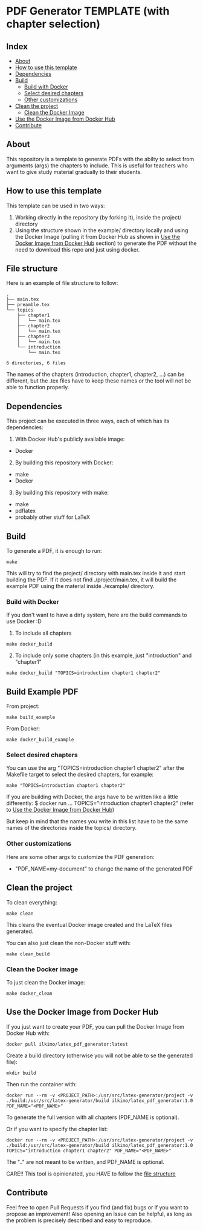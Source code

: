 # PDF Generator TEMPLATE (with chapter selection)
## Index
- [About](#about)
- [How to use this template](#how-to-use-this-template)
- [Dependencies](#dependencies)
- [Build](#build)
  - [Build with Docker](#build-with-docker)
  - [Select desired chapters](#select-desired-chapters)
  - [Other customizations](#other-customizations)
- [Clean the project](#clean-the-project)
    - [Clean the Docker Image](#clean-the-docker-stuff)
- [Use the Docker Image from Docker Hub](#use-the-docker-image-from-docker-hub)
- [Contribute](#contribute)

## About
This repository is a template to generate PDFs with the abilty to select 
from arguments (args) the chapters to include. This is useful for teachers 
who want to give study material gradually to their students.

## How to use this template
This template can be used in two ways:
1) Working directly in the repository (by forking it), inside the project/ directory
2) Using the structure shown in the example/ directory locally and using the Docker
Image (pulling it from Docker Hub as shown in 
[Use the Docker Image from Docker Hub](#use-the-docker-image-from-docker-hub) 
section) to generate the PDF without the need to download this repo and just using
docker.

## File structure
Here is an example of file structure to follow:
```
.
├── main.tex
├── preamble.tex
└── topics
    ├── chapter1
    │   └── main.tex
    ├── chapter2
    │   └── main.tex
    ├── chapter3
    │   └── main.tex
    └── introduction
        └── main.tex

6 directories, 6 files

```
The names of the chapters (introduction, chapter1, chapter2, ...) can be different, 
but the .tex files have to keep these names or the tool will not be able to 
function properly.

## Dependencies
This project can be executed in three ways, each of which has its dependencies:
1) With Docker Hub's publicly available image:
- Docker
2) By building this repository with Docker:
- make
- Docker
3) By building this repository with make:
- make
- pdflatex
- probably other stuff for LaTeX

## Build
To generate a PDF, it is enough to run:
```/bin/bash
make
```
This will try to find the project/ directory with main.tex inside it and 
start building the PDF. If it does not find ./project/main.tex, it will 
build the example PDF using the material inside ./example/ directory.

### Build with Docker
If you don't want to have a dirty system, here are the
build commands to use Docker :D
1) To include all chapters
```/bin/bash
make docker_build
```
2) To include only some chapters (in this example, just "introduction" 
and "chapter1"
```/bin/bash
make docker_build "TOPICS=introduction chapter1 chapter2"
```

## Build Example PDF
From project:
```/bin/bash
make build_example
```
From Docker:
```/bin/bash
make docker_build_example
```

### Select desired chapters
You can use the arg "TOPICS=introduction chapter1 chapter2" after the Makefile target to select
the desired chapters, for example:
```/bin/bash
make "TOPICS=introduction chapter1 chapter2"
```

If you are building with Docker, the args have to be written like a little differently: 
$ docker run ... TOPICS="introduction chapter1 chapter2" 
(refer to [Use the Docker Image from Docker Hub](#use-the-docker-image-from-docker-hub))


But keep in mind that the names you write in this list have to be the same names
of the directories inside the topics/ directory.

### Other customizations
Here are some other args to customize the PDF generation:
- "PDF_NAME=my-document" to change the name of the generated PDF


## Clean the project
To clean everything:
```/bin/bash
make clean
```
This cleans the eventual Docker image created and the LaTeX files generated.

You can also just clean the non-Docker stuff with:
```/bin/bash
make clean_build
```

### Clean the Docker image
To just clean the Docker image:
```/bin/bash
make docker_clean
```

## Use the Docker Image from Docker Hub
If you just want to create your PDF, you can pull the Docker Image from Docker Hub with:
```/bin/bash
docker pull ilkimo/latex_pdf_generator:latest
```
Create a build directory (otherwise you will not be able to se the generated file):
```/bin/bash
mkdir build
```
Then run the container with:
```/bin/bash
docker run --rm -v <PROJECT_PATH>:/usr/src/latex-generator/project -v ./build:/usr/src/latex-generator/build ilkimo/latex_pdf_generator:1.0 PDF_NAME="<PDF_NAME>"
```
To generate the full version with all chapters (PDF_NAME is optional).

Or if you want to specify the chapter list:
```/bin/bash
docker run --rm -v <PROJECT_PATH>:/usr/src/latex-generator/project -v ./build:/usr/src/latex-generator/build ilkimo/latex_pdf_generator:1.0 TOPICS="introduction chapter1 chapter2" PDF_NAME="<PDF_NAME>"
```
The ".." are not meant to be written, and PDF_NAME is optional.

CARE!! This tool is opinionated, you HAVE to follow the [file structure](#file-structure)

## Contribute
Feel free to open Pull Requests if you find (and fix) bugs or if you want to propose an improvement!
Also opening an Issue can be helpful, as long as the problem is precisely described and 
easy to reproduce.